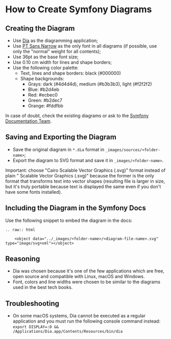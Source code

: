 How to Create Symfony Diagrams
==============================

Creating the Diagram
--------------------

* Use [Dia][1] as the diagramming application;
* Use [PT Sans Narrow][2] as the only font in all diagrams (if possible, use
  only the "normal" weight for all contents);
* Use 36pt as the base font size;
* Use 0.10 cm width for lines and shape borders;
* Use the following color palette:
  * Text, lines and shape borders: black (#000000)
  * Shape backgrounds:
    * Grays: dark (#4d4d4d), medium (#b3b3b3), light (#f2f2f2)
    * Blue: #b2d4eb
    * Red: #ecbec0
    * Green: #b2dec7
    * Orange: #fddfbb

In case of doubt, check the existing diagrams or ask to the
[Symfony Documentation Team][3].

Saving and Exporting the Diagram
--------------------------------

* Save the original diagram in `*.dia` format in `_images/sources/<folder-name>`;
* Export the diagram to SVG format and save it in `_images/<folder-name>`.

Important: choose "Cairo Scalable Vector Graphics (.svg)" format instead of
plain " Scalable Vector Graphics (.svg)" because the former is the only format
that transforms text into vector shapes (resulting file is larger in size, but
it's truly portable because text is displayed the same even if you don't have
some fonts installed).

Including the Diagram in the Symfony Docs
-----------------------------------------

Use the following snippet to embed the diagram in the docs:

```
.. raw:: html

    <object data="../_images/<folder-name>/<diagram-file-name>.svg" type="image/svg+xml"></object>
```

Reasoning
---------

* Dia was chosen because it's one of the few applications which are free, open
  source and compatible with Linux, macOS and Windows.
* Font, colors and line widths were chosen to be similar to the diagrams used
  in the best tech books.

Troubleshooting
---------------

* On some macOS systems, Dia cannot be executed as a regular application and
  you must run the following console command instead:
  `export DISPLAY=:0 && /Applications/Dia.app/Contents/Resources/bin/dia`

[1]: http://dia-installer.de/
[2]: https://fonts.google.com/specimen/PT+Sans+Narrow
[3]: https://symfony.com/doc/current/contributing/code/core_team.html
